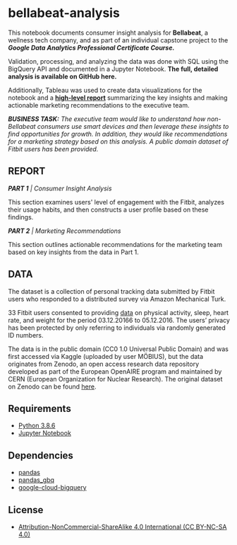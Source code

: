 # bellabeat-analysis
This notebook documents consumer insight analysis for **Bellabeat**, a wellness tech company, and as part of an individual capstone project to the ***Google Data Analytics Professional Certificate Course.***

Validation, processing, and analyzing the data was done with SQL using the BigQuery API and documented in a Jupyter Notebook. **The full, detailed analysis is available on GitHub here.** 

Additionally, Tableau was used to create data visualizations for the notebook and a [**high-level report**](https://public.tableau.com/app/profile/phil.lin/viz/BellabeatAnalysis_16486095004470/STORY) summarizing the key insights and making actionable marketing recommendations to the executive team.

***BUSINESS TASK:** The executive team would like to understand how non-Bellabeat consumers use smart devices and then leverage these insights to find opportunities for growth. In addition, they would like recommendations for a marketing strategy based on this analysis. A public domain dataset of Fitbit users has been provided.*

## REPORT

***PART 1** | Consumer Insight Analysis*

This section examines users' level of engagement with the Fitbit, analyzes their usage habits, and then constructs a user profile based on these findings.

***PART 2** | Marketing Recommendations*

This section outlines actionable recommendations for the marketing team based on key insights  from the data in Part 1.

## DATA

The dataset is a collection of personal tracking data submitted by Fitbit users who responded to a distributed survey via Amazon Mechanical Turk. 

33 Fitbit users consented to providing [data](https://www.kaggle.com/datasets/arashnic/fitbit) on physical activity, sleep, heart rate, and weight for the period 03.12.20166 to 05.12.2016. The users’ privacy has been protected by only referring to individuals via randomly generated ID numbers. 

The data is in the public domain (CC0 1.0 Universal Public Domain) and was first accessed via  Kaggle (uploaded by user MÖBIUS), but the data originates from Zenodo, an open access research data repository developed as part of the European OpenAIRE program and maintained by CERN (European Organization for Nuclear Research). The original dataset on Zenodo can be found [here](https://zenodo.org/record/53894#.Yn1gHhPMJqv).

## Requirements
- [Python 3.8.6](https://www.python.org/downloads/release/python-386/)
- [Jupyter Notebook](http://jupyter.org/)

## Dependencies
- [pandas](https://pandas.pydata.org/)
- [pandas_gbq](https://pandas-gbq.readthedocs.io/en/latest/)
- [google-cloud-bigquery](https://googleapis.dev/python/bigquery/latest/changelog.html)

## License
- [Attribution-NonCommercial-ShareAlike 4.0 International (CC BY-NC-SA 4.0)](https://creativecommons.org/licenses/by-nc-sa/4.0/)
